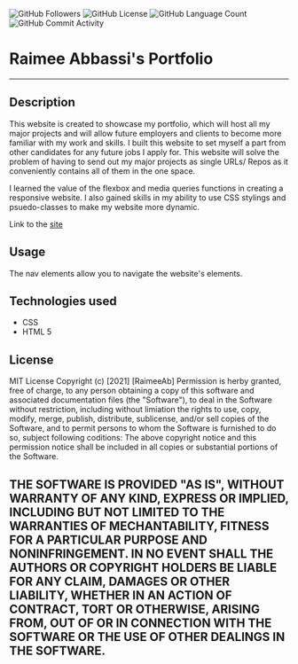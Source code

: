 <img alt="GitHub Followers" src="https://img.shields.io/github/followers/Raimeeab">  <img alt="GitHub License" src="https://img.shields.io/apm/l/vim-mode">  <img alt="GitHub Language Count" src="https://img.shields.io/github/languages/count/Raimeeab/portfolio">  <img alt="GitHub Commit Activity" src="https://img.shields.io/github/commit-activity/w/Raimeeab/portfolio">

# Raimee Abbassi's Portfolio
---
## Description
This website is created to showcase my portfolio, which will host all my major projects and will allow future employers and clients to become more familiar with my work and skills. I built this website to set myself a part from other candidates for any future jobs I apply for. This website will solve the problem of having to send out my major projects as single URLs/ Repos as it conveniently contains all of them in the one space.

I learned the value of the flexbox and media queries functions in creating a responsive website. I also gained skills in my ability to use CSS stylings and psuedo-classes to make my website more dynamic. 

Link to the [site](https://raimeeab.github.io/porfolio/)

## Usage
The nav elements allow you to navigate the website's elements.

## Technologies used
- CSS
- HTML 5

## License
MIT License
Copyright (c) [2021] [RaimeeAb]
Permission is herby granted, free of charge, to any person obtaining a copy of this software and associated documentation files (the "Software"), to deal in the Software without restriction, including without limiation the rights to use, copy, modify, merge, publish, distribute, sublicense, and/or sell copies of the Software, and to permit persons to whom the Software is furnished to do so, subject following coditions: 
The above copyright notice and this permission notice shall be included in all copies or substantial portions of the Software. 

THE SOFTWARE IS PROVIDED "AS IS", WITHOUT WARRANTY OF ANY KIND, EXPRESS OR IMPLIED, INCLUDING BUT NOT LIMITED TO THE WARRANTIES OF MECHANTABILITY, FITNESS FOR A PARTICULAR PURPOSE AND NONINFRINGEMENT. IN NO EVENT SHALL THE AUTHORS OR COPYRIGHT HOLDERS BE LIABLE FOR ANY CLAIM, DAMAGES OR OTHER LIABILITY, WHETHER IN AN ACTION OF CONTRACT, TORT OR OTHERWISE, ARISING FROM, OUT OF OR IN CONNECTION WITH THE SOFTWARE OR THE USE OF OTHER DEALINGS IN THE SOFTWARE.  
---
